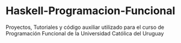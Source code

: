 # Haskell-Programacion-Funcional
 Proyectos, Tutoriales y código auxiliar utilizado para el curso de Programación Funcional de la Universidad Católica del Uruguay 
